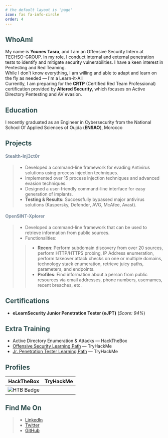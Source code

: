 ```yaml
---
# the default layout is 'page'
icon: fas fa-info-circle
order: 4
---
```


## <strong><font color="DarkSlateGray">WhoAmI</font></strong>
My name is <strong>Younes Tasra</strong>, and I am an Offensive Security Intern at TECHSO-GROUP. In my role, I conduct internal and external penetration tests to identify and mitigate security vulnerabilities. I have a keen interest in Pentesting and Red Teaming.<br>
While I don't know everything, I am willing and able to adapt and learn on the fly as needed — I'm a Learn-it-All<br>
Currently, I am preparing for the <strong>CRTP</strong> (Certified Red Team Professional) certification provided by <strong>Altered Security</strong>, which focuses on Active Directory Pentesting and AV evasion.

## **<strong><font color="DarkSlateGray">Education</font></strong>**
I recently graduated as an Engineer in Cybersecurity from the National School Of Applied Sciences of Oujda (<strong>ENSAO</strong>), Morocco

## <strong><font color="DarkSlateGray">Projects</font></strong>
#### <strong><font color="LightSlateGray">Stealth-Inj3ct0r</font></strong>
> * Developed a command-line framework for evading Antivirus solutions using process injection techniques.
> * Implemented over 15 process injection techniques and advanced evasion techniques.
> * Designed a user-friendly command-line interface for easy generation of implants.
> * <strong>Testing & Results:</strong> Successfully bypassed major antivirus solutions (Kaspersky, Defender, AVG, McAfee, Avast).

#### <strong><font color="LightSlateGray">OpenSINT-Xplorer</font></strong>
> * Developed a command-line framework that can be used to retrieve information from public sources.
> * Functionalities:
>> * **Recon**: Perform subdomain discovery from over 20 sources, perform HTTP/HTTPS probing, IP Address enumeration, perform takeover attack checks on one or multiple domains, technology stack enumeration, retrieve juicy paths, parameters, and endpoints.
>> * **Profiles**: Find information about a person from public resources via email addresses, phone numbers, usernames, recent breaches, etc.

## <strong><font color="DarkSlateGray">Certifications</font></strong>

* <strong>eLearnSecurity Junior Penetration Tester (eJPT)</strong> (<em>Score: 94%</em>)

## <strong><font color="DarkSlateGray">Extra Training</font></strong>

* Active Directory Enumeration & Attacks — HackTheBox
* <a href="https://tryhackme-certificates.s3-eu-west-1.amazonaws.com/THM-W16NF6ASEA.png" target="_blank">Offensive Security Learning Path</a> — TryHackMe
* <a href="https://tryhackme-certificates.s3-eu-west-1.amazonaws.com/THM-6WCF4ADN1N.png" target="_blank">Jr. Penetration Tester Learning Path</a> — TryHackMe


## <strong><font color="DarkSlateGray">Profiles</font></strong>

| HackTheBox | TryHackMe |
| --- | --- |
| ![HTB Badge](https://www.hackthebox.eu/badge/image/970515) | <script src="https://tryhackme.com/badge/1158609"></script> |


## <strong><font color="DarkSlateGray">Find Me On</font></strong>
> * <a href="https://www.linkedin.com/in/younes-tasra-95a1a4234/" target="_blank">LinkedIn</a>
> * <a href="https://twitter.com/YounesTasra" target="_blank">Twitter</a>
> * <a href="https://github.com/YounesTasra-R4z3rSw0rd" target="_blank">GitHub</a>

<!-- > Add Markdown syntax content to file `_tabs/about.md`{: .filepath } and it will show up on this page.
{: .prompt-tip } -->
